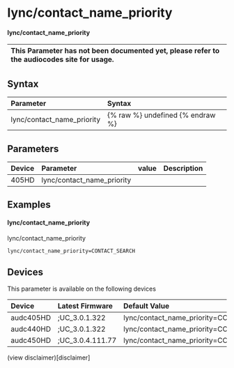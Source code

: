 ﻿---
description: lync/contact_name_priority
search: false
---

# lync/contact_name_priority

#### lync/contact_name_priority


| This Parameter has not been documented yet, please refer to the audiocodes site for usage.  |
| :--- |

## Syntax
| Parameter | Syntax |
| :--- | :--- |
|lync/contact_name_priority | {% raw %} undefined {% endraw %} |

## Parameters
|Device|Parameter|value|Description|
|:---|:---|:---|:---|
| 405HD | lync/contact_name_priority |  |  |

## Examples
#### lync/contact_name_priority

lync/contact_name_priority

```
lync/contact_name_priority=CONTACT_SEARCH
```

## Devices
This parameter is available on the following devices

| Device | Latest Firmware | Default Value |
|:---|:---|:---|
| audc405HD | ;UC_3.0.1.322 | lync/contact_name_priority=CONTACT_SEARCH 
| audc440HD | ;UC_3.0.1.322 | lync/contact_name_priority=CONTACT_SEARCH 
| audc450HD | ;UC_3.0.4.111.77 | lync/contact_name_priority=CONTACT_SEARCH 

(view disclaimer)[disclaimer]
